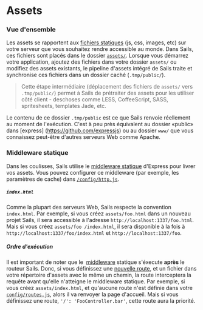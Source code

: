 # Assets

### Vue d'ensemble

Les assets se rapportent aux [fichiers statiques](https://fr.wikipedia.org/wiki/Page_web_statique) (js, css, images, etc) sur votre serveur que vous souhaitez rendre accessible au monde. Dans Sails, ces fichiers sont placés dans le dossier [`assets/`](http://sailsjs.com/documentation/anatomy/assets). Lorsque vous démarrez votre application, ajoutez des fichiers dans votre dossier `assets/` ou modifiez des assets existants, le pipeline d'assets intégré de Sails traite et synchronise ces fichiers dans un dossier caché (`.tmp/public/`).

> Cette étape intermédiaire (déplacement des fichiers de `assets/` vers `.tmp/public/`) permet à Sails de prétraiter des assets pour les utiliser côté client - deschoses comme LESS, CoffeeScript, SASS, spritesheets, templates Jade, etc.

Le contenu de ce dossier `.tmp/public` est ce que Sails renvoie réellement au moment de l'exécution. C'est à peu près équivalent au dossier «public» dans [express] (https://github.com/expressjs) ou au dossier `www/` que vous connaissez peut-être d'autres serveurs Web comme Apache.

### Middleware statique

Dans les coulisses, Sails utilise le [middleware statique](http://www.senchalabs.org/connect/static.html) d'Express pour livrer vos assets. Vous pouvez configurer ce middleware (par exemple, les paramètres de cache) dans [`/config/http.js`](http://sailsjs.com/documentation/reference/sails.config/sails.config.http.html).

##### `index.html`
Comme la plupart des serveurs Web, Sails respecte la convention `index.html`. Par exemple, si vous créez `assets/foo.html` dans un nouveau projet Sails, il sera accessible à l'adresse `http://localhost:1337/foo.html`. Mais si vous créez `assets/foo /index.html`, il sera disponible à la fois à `http://localhost:1337/foo/index.html` et `http://localhost:1337/foo`.

##### Ordre d'exécution
Il est important de noter que le  [middleware](http://stephensugden.com/middleware_guide/) statique s'éxecute **après** le routeur Sails. Donc, si vous définissez une [nouvelle route](http://sailsjs.com/documentation/concepts/Routes?q=custom-routes), et un fichier dans votre répertoire d'assets avec le même un chemin, la route interceptera la requête avant qu'elle n'atteigne le middleware statique. Par exemple, si vous créez `assets/index.html`, et qu'aucune route n'est définie dans votre [`config/routes.js`](http://sailsjs.com/documentation/reference/sails.config/sails.config.routes.html), alors il va renvoyer la page d'accueil. Mais si vous définissez une route, `'/': 'FooController.bar'`, cette route aura la priorité.



<docmeta name="displayName" value="Assets">
